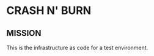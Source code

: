 CRASH N' BURN
=============

MISSION
-------

This is the infrastructure as code for a test environment.
